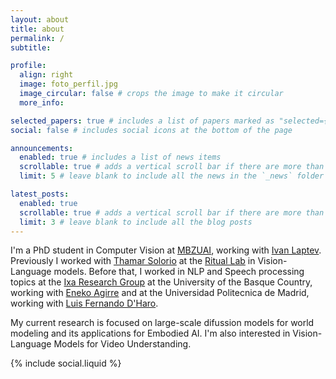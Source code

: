 ```yaml
---
layout: about
title: about
permalink: /
subtitle: 

profile:
  align: right
  image: foto_perfil.jpg
  image_circular: false # crops the image to make it circular
  more_info: 

selected_papers: true # includes a list of papers marked as "selected={true}"
social: false # includes social icons at the bottom of the page

announcements:
  enabled: true # includes a list of news items
  scrollable: true # adds a vertical scroll bar if there are more than 3 news items
  limit: 5 # leave blank to include all the news in the `_news` folder

latest_posts:
  enabled: true
  scrollable: true # adds a vertical scroll bar if there are more than 3 new posts items
  limit: 3 # leave blank to include all the blog posts
---
```


I'm a PhD student in Computer Vision at [MBZUAI](https://mbzuai.ac.ae/), working with [Ivan Laptev](https://www.di.ens.fr/~laptev/). Previously I worked with [Thamar Solorio](http://solorio.uh.edu/) at the [Ritual Lab](https://ritual-mbzuai.github.io/web/) in Vision-Language models. Before that, I worked in NLP and Speech processing topics at the [Ixa Research Group](https://www.ehu.eus/es/) at the University of the Basque Country, working with [Eneko Agirre](https://eagirre.github.io/) and at the Universidad Politecnica de Madrid, working with [Luis Fernando D'Haro](https://blogs.upm.es/gthau/luis-fernando-dharo/).

My current research is focused on large-scale difussion models for world modeling and its applications for Embodied AI. I'm also interested in Vision-Language Models for Video Understanding.

{% include social.liquid %}
